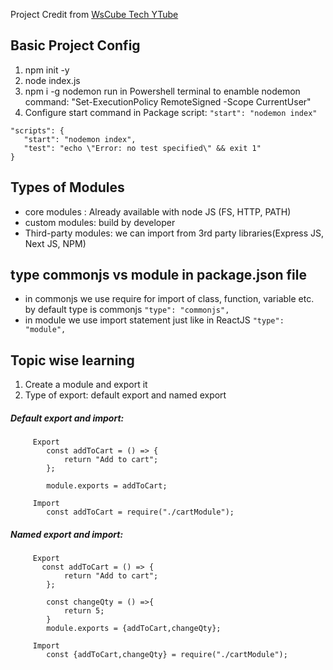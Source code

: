 

Project Credit from [WsCube Tech YTube](https://www.youtube.com/watch?v=vfaRzV3P92o)

## Basic Project Config
1. npm init -y
2. node index.js
3. npm i -g nodemon
    run in Powershell terminal to enamble nodemon command:
    "Set-ExecutionPolicy RemoteSigned -Scope CurrentUser"
4. Configure start command in Package script: `"start": "nodemon index"`

 ```   
"scripts": {
    "start": "nodemon index",
    "test": "echo \"Error: no test specified\" && exit 1"
}
```

## Types of Modules
- core modules : Already available with node JS (FS, HTTP, PATH)
- custom modules: build by developer
- Third-party modules: we can import from 3rd party libraries(Express JS, Next JS, NPM)

## type commonjs vs module in package.json file
- in commonjs we use require for import of class, function, variable etc.
    by default type is commonjs
    `"type": "commonjs",`
- in module we use import statement just like in ReactJS
    `"type": "module",`

## Topic wise learning
 1. Create a module and export it
 2. Type of export: default export and named export
   ##### Default export and import:
```
     Export
        const addToCart = () => {
            return "Add to cart";
        };

        module.exports = addToCart;
   
     Import
        const addToCart = require("./cartModule");
```
   ##### Named export and import:

```
     Export
       const addToCart = () => {
            return "Add to cart";
        };

        const changeQty = () =>{
            return 5;
        }
        module.exports = {addToCart,changeQty};
   
     Import
        const {addToCart,changeQty} = require("./cartModule");
```

